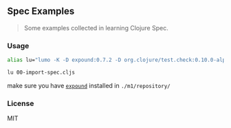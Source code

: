 
Spec Examples
---

> Some examples collected in learning Clojure Spec.

### Usage

```bash
alias lu="lumo -K -D expound:0.7.2 -D org.clojure/test.check:0.10.0-alpha4"

lu 00-import-spec.cljs
```

make sure you have [`expound`](https://github.com/bhb/expound) installed in `./m1/repository/`

### License

MIT

